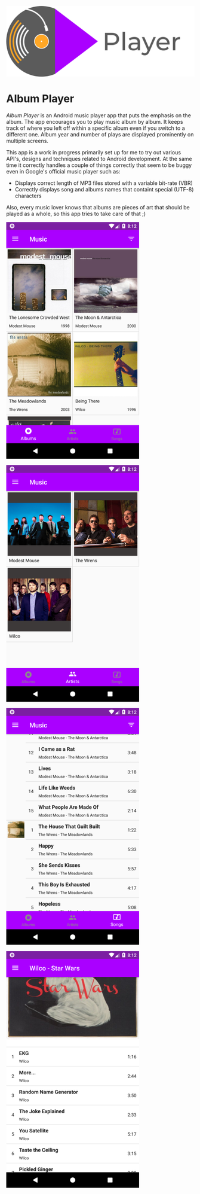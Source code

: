 ![logotype_horizontal](/images/logo/Logotype_horizontal.png)

Album Player
============

*Album Player* is an Android music player app that puts the emphasis on the album.
The app encourages you to play music album by album. It keeps track of
where you left off within a specific album even if you switch to a
different one. Album year and number of plays are displayed prominently
on multiple screens.

This app is a work in progress primarily set up for me to try out various
API's, designs and techniques related to Android development. At the same time
it correctly handles a couple of things correctly that seem to be buggy even in
Google's official music player such as:
- Displays correct length of MP3 files stored with a variable bit-rate (VBR)
- Correctly displays song and albums names that containt special (UTF-8) characters

Also, every music lover knows that albums are pieces of art that should be played
as a whole, so this app tries to take care of that ;)

![/images/albums.png](/images/screenshot/albums.png)

![/images/artists.png](/images/screenshot/artists.png)

![/images/songs.png](/images/screenshot/songs.png)

![/images/album.png](/images/screenshot/album.png)
